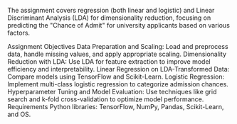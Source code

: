 The assignment covers regression (both linear and logistic) and Linear Discriminant Analysis (LDA) for dimensionality reduction, focusing on predicting the "Chance of Admit" for university applicants based on various factors.

Assignment Objectives
Data Preparation and Scaling: Load and preprocess data, handle missing values, and apply appropriate scaling.
Dimensionality Reduction with LDA: Use LDA for feature extraction to improve model efficiency and interpretability.
Linear Regression on LDA-Transformed Data: Compare models using TensorFlow and Scikit-Learn.
Logistic Regression: Implement multi-class logistic regression to categorize admission chances.
Hyperparameter Tuning and Model Evaluation: Use techniques like grid search and k-fold cross-validation to optimize model performance.
Requirements
Python libraries: TensorFlow, NumPy, Pandas, Scikit-Learn, and OS.
